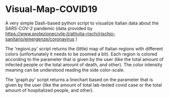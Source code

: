 # Visual-Map-COVID19
A very simple Dash-based python script to visualize Italian data about the SARS-COV-2 pandemic (data provided by https://www.protezionecivile.it/attivita-rischi/rischio-sanitario/emergenze/coronavirus )

The 'regioni.py' script returns the (little) map of Italian regions with different colors (unfortunately it needs to be zoomed a bit). 
Each region is colored according to the parameter that is given by the user (like the total amount of infected people or the total amount of death, and other). The color intensity meaning can be understood reading the side color-scale.

The 'graph.py' script returns a linechart based on the parameter that is given by the user (like the amount of total lab-tested covid case or the total amount of hospitalized people, and other).
